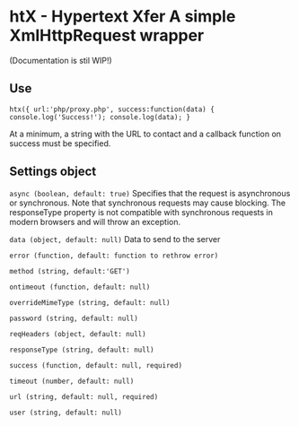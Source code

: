 htX - Hypertext Xfer
A simple XmlHttpRequest wrapper
===============================
(Documentation is stil WIP!)

Use
---
`htx({
  url:'php/proxy.php',
  success:function(data) {
    console.log('Success!');
    console.log(data);
}`

At a minimum, a string with the URL to contact and a callback function on success must be specified.

Settings object
---------------
`async (boolean, default: true)`
Specifies that the request is asynchronous or synchronous. Note that synchronous requests may cause blocking. The responseType property is not compatible with synchronous requests in modern browsers and will throw an exception.

`data (object, default: null)`
Data to send to the server

`error (function, default: function to rethrow error)`


`method (string, default:'GET')`

`ontimeout (function, default: null)`

`overrideMimeType (string, default: null)`


`password (string, default: null)`

`reqHeaders (object, default: null)`


`responseType (string, default: null)`


`success (function, default: null, required)`

`timeout (number, default: null)`

`url (string, default: null, required)`

`user (string, default: null)`

